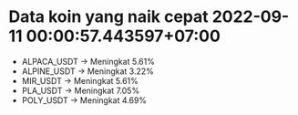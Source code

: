 # Data koin yang naik cepat 2022-09-11 00:00:57.443597+07:00

* ALPACA_USDT -> Meningkat 5.61%
* ALPINE_USDT -> Meningkat 3.22%
* MIR_USDT -> Meningkat 5.61%
* PLA_USDT -> Meningkat 7.05%
* POLY_USDT -> Meningkat 4.69%
